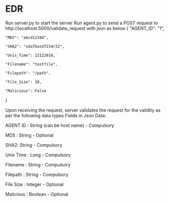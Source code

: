 # EDR
Run server.py to start the server
Run agent.py to send a POST request to http://localhost:5000/validate_request  with json as below
{
    "AGENT_ID": "1",

    "MD5": "abcd12344",

    "SHA2": "sdafbasdf234r32",

    "Unix_Time": 22122018,

    "Filename": "testfile",

    "Filepath": "/path",

    "File_Size": 20,

    "Malicious": False
}

Upon receiving the request, server validates the request for the validity as per the following data types
Fields in Json Data:

AGENT ID : String (can be host name) - Compulsory 

MD5 : String - Optional

SHA2:  String - Compulsory 

Unix Time : Long -  Compulsory

Filename : String - Compulsory

Filepath : String - Compulsory 

File Size : Integer - Optional 

Malicious : Boolean - Optional
